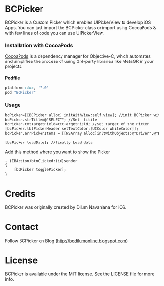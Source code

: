 BCPicker
======

BCPicker is a Custom Picker which enables UIPickerView to develop iOS Apps. You can just import the BCPicker class or import using CocoaPods & with few lines of code you can use UIPickerView.

### Installation with CocoaPods

[CocoaPods](http://cocoapods.org) is a dependency manager for Objective-C, which automates and simplifies the process of using 3rd-party libraries like MetaQR in your projects.

#### Podfile

```ruby
platform :ios, '7.0'
pod "BCPicker"
```
### Usage

```html
bcPicker=[[BCPicker alloc] initWithView:self.view]; //init BCPicker with self.view
bcPicker.strTitle=@"SELECT"; //Set  titile
bcPicker.txtTargetField=txtTargetField; //Set target of the Picker
[bcPicker.lblPickerHeader setTextColor:[UIColor whiteColor]];
bcPicker.arrPickerItems = [[NSArray alloc]initWithObjects:@"Driver",@"Branch Manager",@"Manager",@"Owner",@"Sales Person",@"Other", nil];
    
[bcPicker loadDate]; //finally Load data
```

Add this method where you want to show the Picker

```html
- (IBAction)btnClicked:(id)sender 
{
    [bcPicker togglePicker];
}
```

<h1>

<h1>
Credits
</h1>
BCPicker was originally created by Dilum Navanjana for iOS.

<h1>
Contact
</h1>

Follow BCPicker on Blog (http://bcdilumonline.blogspot.com)

<h1>
License
</h1>
BCPicker is available under the MIT license. See the LICENSE file for more info.

